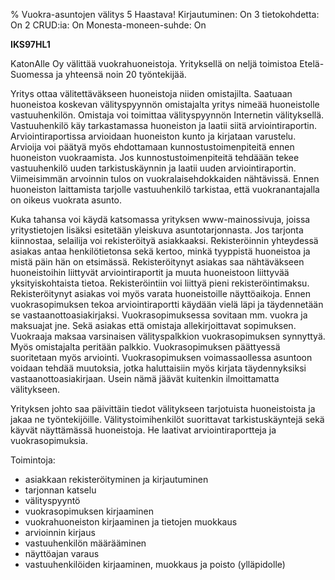 % Vuokra-asuntojen välitys
<arvosanamaksimi>5</arvosanamaksimi>
<vaikeustaso>Haastava!</vaikeustaso>
<comment>
Kirjautuminen:        On
3 tietokohdetta:      On
2 CRUD:ia:            On
Monesta-moneen-suhde: On
</comment>

**IKS97HL1**

KatonAlle Oy välittää vuokrahuoneistoja. Yrityksellä on neljä toimistoa
Etelä-Suomessa ja yhteensä noin 20 työntekijää.

Yritys ottaa välitettäväkseen huoneistoja niiden omistajilta. Saatuaan
huoneistoa koskevan välityspyynnön  omistajalta yritys nimeää
huoneistolle vastuuhenkilön. Omistaja voi toimittaa välityspyynnön
Internetin välityksellä. Vastuuhenkilö käy tarkastamassa huoneiston ja
laatii siitä arviointiraportin. Arviointiraportissa arvioidaan
huoneiston kunto ja kirjataan varustelu. Arvioija voi päätyä myös
ehdottamaan kunnostustoimenpiteitä ennen huoneiston vuokraamista. Jos
kunnostustoimenpiteitä tehdäään tekee vastuuhenkilö uuden
tarkistuskäynnin ja laatii uuden arviointiraportin. Viimeisimmän
arvoinnin tulos on vuokralaisehdokkaiden nähtävissä. Ennen huoneiston
laittamista tarjolle vastuuhenkilö tarkistaa, että vuokranantajalla on
oikeus vuokrata asunto.

Kuka tahansa voi käydä katsomassa yrityksen www-mainossivuja, joissa
yritystietojen lisäksi esitetään  yleiskuva asuntotarjonnasta. Jos
tarjonta kiinnostaa, selailija voi rekisteröityä asiakkaaksi.
Rekisteröinnin yhteydessä asiakas antaa henkilötietonsa sekä kertoo,
minkä tyyppistä huoneistoa ja mistä päin hän on etsimässä.
Rekisteröitynyt asiakas saa nähtäväkseen huoneistoihin liittyvät
arviointiraportit ja muuta huoneistoon liittyvää yksityiskohtaista
tietoa. Rekisteröintiin voi liittyä pieni rekisteröintimaksu.
Rekisteröitynyt asiakas voi myös varata huoneistoille näyttöaikoja.
Ennen vuokrasopimuksen tekoa arviointiraportti käydään vielä läpi ja
täydennetään se vastaanottoasiakirjaksi. Vuokrasopimuksessa sovitaan mm.
vuokra ja maksuajat jne. Sekä asiakas että omistaja allekirjoittavat
sopimuksen. Vuokraaja maksaa varsinaisen välityspalkkion
vuokrasopimuksen synnyttyä. Myös omistajalta peritään palkkio.
Vuokrasopimuksen päättyessä suoritetaan myös arviointi. Vuokrasopimuksen
voimassaollessa asuntoon voidaan tehdää muutoksia, jotka haluttaisiin
myös kirjata täydennyksiksi vastaanottoasiakirjaan. Usein nämä jäävät
kuitenkin ilmoittamatta  välitykseen.

Yrityksen johto saa päivittäin tiedot välitykseen tarjotuista
huoneistoista ja jakaa ne työntekijöille. Välitystoimihenkilöt
suorittavat tarkistuskäyntejä sekä käyvät näyttämässä huoneistoja. He
laativat arviointiraportteja ja  vuokrasopimuksia.

Toimintoja:

-  asiakkaan rekisteröityminen ja kirjautuminen
-  tarjonnan katselu
-  välityspyyntö
-  vuokrasopimuksen kirjaaminen
-  vuokrahuoneiston kirjaaminen ja tietojen muokkaus
-  arvioinnin kirjaus
-  vastuuhenkilön määrääminen
-  näyttöajan varaus
-  vastuuhenkilöiden kirjaaminen, muokkaus ja poisto (ylläpidolle)
